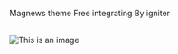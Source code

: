Magnews theme Free integrating By igniter

<br>![This is an image](https://i.ibb.co/LZ3CvBk/Screenshot-22-1.png)

